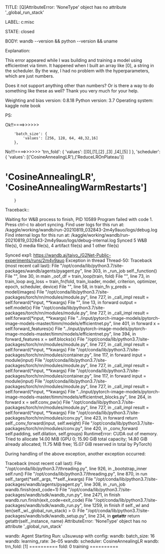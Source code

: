 TITLE:
[Q]AttributeError: 'NoneType' object has no attribute '_global_run_stack'

LABEL:
c:misc

STATE:
closed

BODY:
wandb --version && python --version && uname



Explanation:

This error appeared while I was building and training a model using efficientnet via timm.
It happened when I built an array like [0], a string in the scheduler.
By the way, 
I had no problem with the hyperparameters, which are just numbers.

Does it not support anything other than numbers?
Or is there a way to do something like these as well?
Thank you very much for your help.







Weighting and bias version: 0.8.18
Python version: 3.7
Operating system: kaggle note book


PS:

Ok!!====>>>>>>

        'batch_size': {
            'values': [256, 128, 64, 48,32,16]
        },


No!!!====>>>>>>
                  'trn_fold': {
            'values': [[0],[1],[2] ,[3] ,[4],[5] ]
        },
        'scheduler': {
            'values': [('CosineAnnealingLR'),('ReduceLROnPlateau')]
#             'CosineAnnealingLR', 'CosineAnnealingWarmRestarts']
        } 


Traceback::

Waiting for W&B process to finish, PID 10589
Program failed with code 1. Press ctrl-c to abort syncing.
Find user logs for this run at: /kaggle/working/wandb/run-20210819_032843-2m4y9auo/logs/debug.log
Find internal logs for this run at: /kaggle/working/wandb/run-20210819_032843-2m4y9auo/logs/debug-internal.log
Synced 5 W&B file(s), 0 media file(s), 4 artifact file(s) and 1 other file(s)

Synced exp1: https://wandb.ai/taiyo_/G2Net-Public-experiments/runs/2m4y9auo
Exception in thread Thread-50:
Traceback (most recent call last):
  File "/opt/conda/lib/python3.7/site-packages/wandb/agents/pyagent.py", line 303, in _run_job
    self._function()
  File "<ipython-input-46-168332173d27>", line 30, in main
    _oof_df = train_loop(train, fold)
  File "<ipython-input-40-2d6f93c0a340>", line 73, in train_loop
    avg_loss = train_fn(fold, train_loader, model, criterion, optimizer, epoch, scheduler, device)
  File "<ipython-input-24-39987e602e2f>", line 58, in train_fn
    y_preds = model(images)
  File "/opt/conda/lib/python3.7/site-packages/torch/nn/modules/module.py", line 727, in _call_impl
    result = self.forward(*input, **kwargs)
  File "<ipython-input-23-17c3e5267344>", line 13, in forward
    output = self.model(x)
  File "/opt/conda/lib/python3.7/site-packages/torch/nn/modules/module.py", line 727, in _call_impl
    result = self.forward(*input, **kwargs)
  File "../input/pytorch-image-models/pytorch-image-models-master/timm/models/efficientnet.py", line 401, in forward
    x = self.forward_features(x)
  File "../input/pytorch-image-models/pytorch-image-models-master/timm/models/efficientnet.py", line 394, in forward_features
    x = self.blocks(x)
  File "/opt/conda/lib/python3.7/site-packages/torch/nn/modules/module.py", line 727, in _call_impl
    result = self.forward(*input, **kwargs)
  File "/opt/conda/lib/python3.7/site-packages/torch/nn/modules/container.py", line 117, in forward
    input = module(input)
  File "/opt/conda/lib/python3.7/site-packages/torch/nn/modules/module.py", line 727, in _call_impl
    result = self.forward(*input, **kwargs)
  File "/opt/conda/lib/python3.7/site-packages/torch/nn/modules/container.py", line 117, in forward
    input = module(input)
  File "/opt/conda/lib/python3.7/site-packages/torch/nn/modules/module.py", line 727, in _call_impl
    result = self.forward(*input, **kwargs)
  File "../input/pytorch-image-models/pytorch-image-models-master/timm/models/efficientnet_blocks.py", line 264, in forward
    x = self.conv_pw(x)
  File "/opt/conda/lib/python3.7/site-packages/torch/nn/modules/module.py", line 727, in _call_impl
    result = self.forward(*input, **kwargs)
  File "/opt/conda/lib/python3.7/site-packages/torch/nn/modules/conv.py", line 423, in forward
    return self._conv_forward(input, self.weight)
  File "/opt/conda/lib/python3.7/site-packages/torch/nn/modules/conv.py", line 420, in _conv_forward
    self.padding, self.dilation, self.groups)
RuntimeError: CUDA out of memory. Tried to allocate 14.00 MiB (GPU 0; 15.90 GiB total capacity; 14.80 GiB already allocated; 11.75 MiB free; 15.07 GiB reserved in total by PyTorch)

During handling of the above exception, another exception occurred:

Traceback (most recent call last):
  File "/opt/conda/lib/python3.7/threading.py", line 926, in _bootstrap_inner
    self.run()
  File "/opt/conda/lib/python3.7/threading.py", line 870, in run
    self._target(*self._args, **self._kwargs)
  File "/opt/conda/lib/python3.7/site-packages/wandb/agents/pyagent.py", line 308, in _run_job
    wandb.finish(exit_code=1)
  File "/opt/conda/lib/python3.7/site-packages/wandb/sdk/wandb_run.py", line 2471, in finish
    wandb.run.finish(exit_code=exit_code)
  File "/opt/conda/lib/python3.7/site-packages/wandb/sdk/wandb_run.py", line 1259, in finish
    if self._wl and len(self._wl._global_run_stack) > 0:
  File "/opt/conda/lib/python3.7/site-packages/wandb/sdk/wandb_setup.py", line 234, in __getattr__
    return getattr(self._instance, name)
AttributeError: 'NoneType' object has no attribute '_global_run_stack'

wandb: Agent Starting Run: u3suwusp with config:
wandb: 	batch_size: 16
wandb: 	learning_rate: 3e-05
wandb: 	scheduler: CosineAnnealingLR
wandb: 	trn_fold: [1]
========== fold: 0 training ==========

